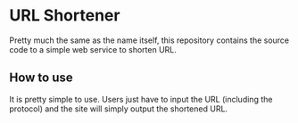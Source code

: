 # URL Shortener
Pretty much the same as the name itself, this repository contains the source code to a simple web service to shorten URL.

## How to use
It is pretty simple to use. Users just have to input the URL (including the protocol) and the site will simply output the shortened URL.
